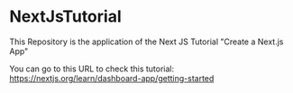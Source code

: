 # NextJsTutorial
This Repository is the application of the Next JS Tutorial "Create a Next.js App"

You can go to this URL to check this tutorial: https://nextjs.org/learn/dashboard-app/getting-started
